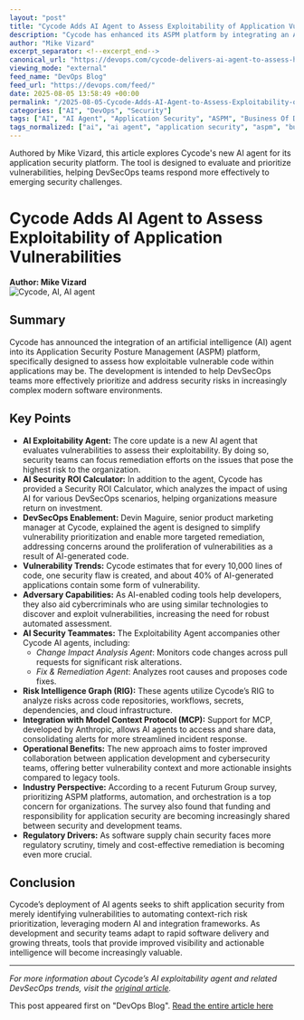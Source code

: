 ```yaml
---
layout: "post"
title: "Cycode Adds AI Agent to Assess Exploitability of Application Vulnerabilities"
description: "Cycode has enhanced its ASPM platform by integrating an AI agent that evaluates the exploitability of application vulnerabilities. The update aims to help DevSecOps teams prioritize risk remediation, leveraging AI, a Risk Intelligence Graph, and integration standards like MCP. Additional tools and organizational insights are discussed."
author: "Mike Vizard"
excerpt_separator: <!--excerpt_end-->
canonical_url: "https://devops.com/cycode-delivers-ai-agent-to-assess-how-exploitable-vulnerabilities-are/?utm_source=rss&utm_medium=rss&utm_campaign=cycode-delivers-ai-agent-to-assess-how-exploitable-vulnerabilities-are"
viewing_mode: "external"
feed_name: "DevOps Blog"
feed_url: "https://devops.com/feed/"
date: 2025-08-05 13:58:49 +00:00
permalink: "/2025-08-05-Cycode-Adds-AI-Agent-to-Assess-Exploitability-of-Application-Vulnerabilities.html"
categories: ["AI", "DevOps", "Security"]
tags: ["AI", "AI Agent", "Application Security", "ASPM", "Business Of DevOps", "Cycode", "DevOps", "DevSecOps", "MCP", "Posts", "Risk Intelligence Graph", "Risk Prioritization", "Security", "Security Automation", "Security ROI", "Social Facebook", "Social LinkedIn", "Social X", "Supply Chain Security", "Vulnerability Management"]
tags_normalized: ["ai", "ai agent", "application security", "aspm", "business of devops", "cycode", "devops", "devsecops", "mcp", "posts", "risk intelligence graph", "risk prioritization", "security", "security automation", "security roi", "social facebook", "social linkedin", "social x", "supply chain security", "vulnerability management"]
---
```


Authored by Mike Vizard, this article explores Cycode's new AI agent for its application security platform. The tool is designed to evaluate and prioritize vulnerabilities, helping DevSecOps teams respond more effectively to emerging security challenges.<!--excerpt_end-->

# Cycode Adds AI Agent to Assess Exploitability of Application Vulnerabilities

**Author: Mike Vizard**  
![Cycode, AI, AI agent](https://devops.com/wp-content/uploads/2025/06/AI-model.jpg)

## Summary

Cycode has announced the integration of an artificial intelligence (AI) agent into its Application Security Posture Management (ASPM) platform, specifically designed to assess how exploitable vulnerable code within applications may be. The development is intended to help DevSecOps teams more effectively prioritize and address security risks in increasingly complex modern software environments.

## Key Points

- **AI Exploitability Agent:** The core update is a new AI agent that evaluates vulnerabilities to assess their exploitability. By doing so, security teams can focus remediation efforts on the issues that pose the highest risk to the organization.
- **AI Security ROI Calculator:** In addition to the agent, Cycode has provided a Security ROI Calculator, which analyzes the impact of using AI for various DevSecOps scenarios, helping organizations measure return on investment.
- **DevSecOps Enablement:** Devin Maguire, senior product marketing manager at Cycode, explained the agent is designed to simplify vulnerability prioritization and enable more targeted remediation, addressing concerns around the proliferation of vulnerabilities as a result of AI-generated code.
- **Vulnerability Trends:** Cycode estimates that for every 10,000 lines of code, one security flaw is created, and about 40% of AI-generated applications contain some form of vulnerability.
- **Adversary Capabilities:** As AI-enabled coding tools help developers, they also aid cybercriminals who are using similar technologies to discover and exploit vulnerabilities, increasing the need for robust automated assessment.
- **AI Security Teammates:** The Exploitability Agent accompanies other Cycode AI agents, including:
    - *Change Impact Analysis Agent*: Monitors code changes across pull requests for significant risk alterations.
    - *Fix & Remediation Agent*: Analyzes root causes and proposes code fixes.
- **Risk Intelligence Graph (RIG):** These agents utilize Cycode’s RIG to analyze risks across code repositories, workflows, secrets, dependencies, and cloud infrastructure.
- **Integration with Model Context Protocol (MCP):** Support for MCP, developed by Anthropic, allows AI agents to access and share data, consolidating alerts for more streamlined incident response.
- **Operational Benefits:** The new approach aims to foster improved collaboration between application development and cybersecurity teams, offering better vulnerability context and more actionable insights compared to legacy tools.
- **Industry Perspective:** According to a recent Futurum Group survey, prioritizing ASPM platforms, automation, and orchestration is a top concern for organizations. The survey also found that funding and responsibility for application security are becoming increasingly shared between security and development teams.
- **Regulatory Drivers:** As software supply chain security faces more regulatory scrutiny, timely and cost-effective remediation is becoming even more crucial.

## Conclusion

Cycode’s deployment of AI agents seeks to shift application security from merely identifying vulnerabilities to automating context-rich risk prioritization, leveraging modern AI and integration frameworks. As development and security teams adapt to rapid software delivery and growing threats, tools that provide improved visibility and actionable intelligence will become increasingly valuable.

---
*For more information about Cycode’s AI exploitability agent and related DevSecOps trends, visit the [original article](https://devops.com/cycode-delivers-ai-agent-to-assess-how-exploitable-vulnerabilities-are/).*

This post appeared first on "DevOps Blog". [Read the entire article here](https://devops.com/cycode-delivers-ai-agent-to-assess-how-exploitable-vulnerabilities-are/?utm_source=rss&utm_medium=rss&utm_campaign=cycode-delivers-ai-agent-to-assess-how-exploitable-vulnerabilities-are)
